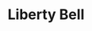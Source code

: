 ---
pid: ls89
title: Liberty Bell
location_transcription: 5th and Market
coordinates: "[-75.148544037018, 39.950681647033]"
zipcode: '19106'
gen_neighborhood: Center City
neighborhood: Society Hill,Old City
outside_phl: 
age: '58'
age_range: 50-59
instagram: 
image_file_name: ls_89.jpg
proposal_transcription: The liberty bell is a monument that I want to honor. It speaks
  to the truth of people, and our acceptance of others. It gives people a reminder
  that all freedom is for everybody; don't take it for granted. I would honor it  instead
  of creating a new monument. I love this city because of our amazing museums and
  poems on art.
topic: History,Freedom
topic_summary: 0, 0
type: Other No Form
keywords_other: liberty bell
credit: Chris Dupell
image_labels: 
twitter: 
facebook: 
permalink: "/monuments/ls89/"
layout: item-page
---